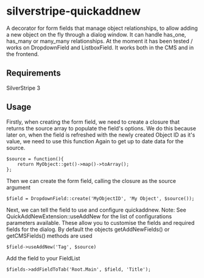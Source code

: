 silverstripe-quickaddnew
============================

A decorator for form fields that manage object relationships, to allow adding a new object on the fly through a dialog window. It can handle has_one, has_many or many_many relationships. At the moment it has been tested / works on DropdownField and ListboxField. It works both in the CMS and in the frontend.

Requirements
--------

SilverStripe 3

Usage
--------

Firstly, when creating the form field, we need to create a closure that returns the source array to populate the field's options.
We do this because later on, when the field is refreshed with the newly created Object ID as it's value, we need to use this function
Again to get up to date data for the source.

	$source = function(){
		return MyObject::get()->map()->toArray();
	};

Then we can create the form field, calling the closure as the source argument

	$field = DropdownField::create('MyObjectID', 'My Object', $source());

Next, we can tell the field to use and configure quickaddnew. Note: See QuickAddNewExtension::useAddNew for the list of configurations parameters available. These allow you to customise the fields and required fields for the dialog. By default the objects getAddNewFields() or getCMSFields() methods are used
		
	$field->useAddNew('Tag', $source)

Add the field to your FieldList

	$fields->addFieldToTab('Root.Main', $field, 'Title');